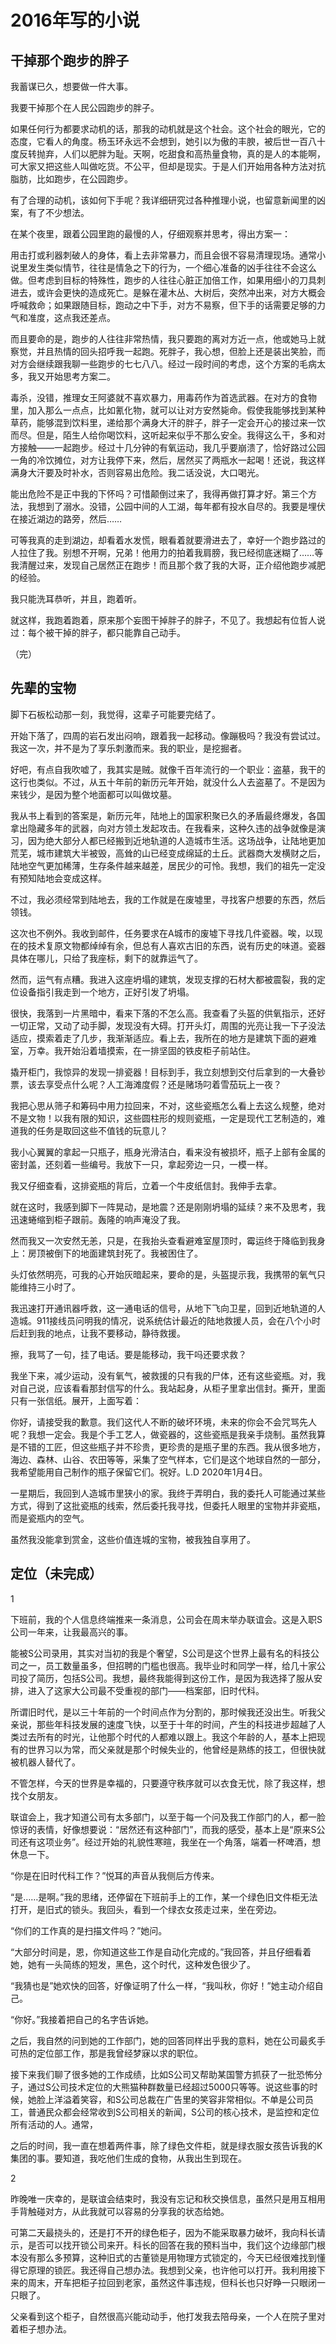 # 2016年写的小说

## 干掉那个跑步的胖子

我蓄谋已久，想要做一件大事。

我要干掉那个在人民公园跑步的胖子。

如果任何行为都要求动机的话，那我的动机就是这个社会。这个社会的眼光，它的态度，它看人的角度。杨玉环永远不会想到，她引以为傲的丰腴，被后世一百八十度反转抛弃，人们以肥胖为耻。天啊，吃甜食和高热量食物，真的是人的本能啊，可大家又把这些人叫做吃货。不公平，但却是现实。于是人们开始用各种方法对抗脂肪，比如跑步，在公园跑步。

有了合理的动机，该如何下手呢？我详细研究过各种推理小说，也留意新闻里的凶案，有了不少想法。

在某个夜里，跟着公园里跑的最慢的人，仔细观察并思考，得出方案一：

用击打或利器刺破人的身体，看上去非常暴力，而且会很不容易清理现场。通常小说里发生类似情节，往往是情急之下的行为，一个细心准备的凶手往往不会这么做。但考虑到目标的特殊性，跑步的人往往心脏正加倍工作，如果用细小的刀具刺进去，或许会更快的造成死亡。是躲在灌木丛、大树后，突然冲出来，对方大概会呼喊救命；如果跟随目标，跑动之中下手，对方不易察，但下手的话需要足够的力气和准度，这点我还差点。

而且要命的是，跑步的人往往非常热情，我只要跑的离对方近一点，他或她马上就察觉，并且热情的回头招呼我一起跑。死胖子，我心想，但脸上还是装出笑脸，而对方会继续跟我聊一些跑步的七七八八。经过一段时间的考虑，这个方案的毛病太多，我又开始思考方案二。

毒杀，没错，推理女王阿婆就不喜欢暴力，用毒药作为首选武器。在对方的食物里，加入那么一点点，比如氰化物，就可以让对方安然毙命。假使我能够找到某种草药，能够混到饮料里，递给那个满身大汗的胖子，胖子一定会开心的接过来一饮而尽。但是，陌生人给你喝饮料，这听起来似乎不那么安全。我得这么干，多和对方接触——一起跑步。经过十几分钟的有氧运动，我几乎要崩溃了，恰好路过公园一角的冷饮摊位，对方让我停下来，然后，居然买了两瓶水一起喝！还说，我这样满身大汗要及时补水，否则容易出危险。我二话没说，大口喝光。

能出危险不是正中我的下怀吗？可惜颠倒过来了，我得再做打算才好。第三个方法，我想到了溺水。没错，公园中间的人工湖，每年都有投水自尽的。我要是埋伏在接近湖边的路旁，然后……

可等我真的走到湖边，却看着水发慌，眼看着就要滑进去了，幸好一个跑步路过的人拉住了我。别想不开啊，兄弟！他用力的拍着我肩膀，我已经彻底迷糊了……等我清醒过来，发现自己居然正在跑步！而且那个救了我的大哥，正介绍他跑步减肥的经验。

我只能洗耳恭听，并且，跑着听。

就这样，我跑着跑着，原来那个妄图干掉胖子的胖子，不见了。我想起有位哲人说过：每个被干掉的胖子，都只能靠自己动手。

（完）

## 先辈的宝物

脚下石板松动那一刻，我觉得，这辈子可能要完结了。

开始下落了，四周的岩石发出闷响，跟着我一起移动。像蹦极吗？我没有尝试过。我这一次，并不是为了享乐刺激而来。我的职业，是挖掘者。

好吧，有点自我吹嘘了，我其实是贼。就像千百年流行的一个职业：盗墓，我干的这行也类似。不过，从五十年前的新历元年开始，就没什么人去盗墓了。不是因为来钱少，是因为整个地面都可以叫做坟墓。

我从书上看到的答案是，新历元年，陆地上的国家积聚已久的矛盾最终爆发，各国拿出隐藏多年的武器，向对方领土发起攻击。在我看来，这种久违的战争就像是演习，因为绝大部分人都已经搬到近地轨道的人造城市生活。这场战争，让陆地更加荒芜，城市建筑大半被毁，高耸的山已经变成绵延的土丘。武器商大发横财之后，陆地空气更加稀薄，生存条件越来越差，居民少的可怜。我想，我们的祖先一定没有预知陆地会变成这样。

不过，我必须经常到陆地去，我的工作就是在废墟里，寻找客户想要的东西，然后领钱。

这次也不例外。我收到邮件，任务要求在A城市的废墟下寻找几件瓷器。唉，以现在的技术复原文物都绰绰有余，但总有人喜欢古旧的东西，说有历史的味道。瓷器具体在哪儿，只给了我座标，剩下的就靠运气了。

然而，运气有点糟。我进入这座坍塌的建筑，发现支撑的石材大都被震裂，我的定位设备指引我走到一个地方，正好引发了坍塌。

很快，我落到一片黑暗中，看来下落的不怎么高。我查看了头盔的供氧指示，还好一切正常，又动了动手脚，发现没有大碍。打开头灯，周围的光亮让我一下子没法适应，摸索着走了几步，我渐渐适应。看上去，我所在的地方是建筑下面的避难室，万幸。我开始沿着墙摸索，在一排坚固的铁皮柜子前站住。

撬开柜门，我惊异的发现一排瓷器！目标到手，我立刻想到交付后拿到的一大叠钞票，该去享受点什么呢？人工海滩度假？还是赌场叼着雪茄玩上一夜？

我把心思从筛子和筹码中用力拉回来，不对，这些瓷瓶怎么看上去这么规整，绝对不是文物！以我有限的知识，这些圆柱形的规则瓷瓶，一定是现代工艺制造的，难道我的任务是取回这些不值钱的玩意儿？

我小心翼翼的拿起一只瓶子，瓶身光滑洁白，看来没有被损坏，瓶子上部有金属的密封盖，还刻着一些编号。我放下一只，拿起旁边一只，一模一样。

我又仔细查看，这排瓷瓶的背后，立着一个牛皮纸信封。我伸手去拿。

就在这时，我感到脚下一阵晃动，是地震？还是刚刚坍塌的延续？来不及思考，我迅速蜷缩到柜子跟前。轰隆的响声淹没了我。

然而我又一次安然无恙，只是，在我抬头查看避难室屋顶时，霉运终于降临到我身上：房顶被倒下的地面建筑封死了。我被困住了。

头灯依然明亮，可我的心开始灰暗起来，要命的是，头盔提示我，我携带的氧气只能维持三小时了。

我迅速打开通讯器呼救，这一通电话的信号，从地下飞向卫星，回到近地轨道的人造城。911接线员问明我的情况，说系统估计最近的陆地救援人员，会在八个小时后赶到我的地点，让我不要移动，静待救援。

擦，我骂了一句，挂了电话。要是能移动，我干吗还要求救？

我坐下来，减少运动，没有氧气，被救援的只有我的尸体，还有这些瓷瓶。对，我对自己说，应该看看那封信写的什么。我站起身，从柜子里拿出信封。撕开，里面只有一张信纸。展开，上面写着：

你好，请接受我的歉意。我们这代人不断的破坏环境，未来的你会不会咒骂先人呢？我想一定会。我是个手工艺人，做瓷器的，这些瓷瓶是我亲手烧制。虽然我算是不错的工匠，但这些瓶子并不珍贵，更珍贵的是瓶子里的东西。我从很多地方，海边、森林、山谷、农田等等，采集了空气样本，它们是这个地球自然的一部分，我希望能用自己制作的瓶子保留它们。祝好。L.D 2020年1月4日。

一星期后，我回到人造城市里狭小的家。我终于弄明白，我的委托人可能通过某些方式，得到了这批瓷瓶的线索，然后委托我寻找，但委托人眼里的宝物并非瓷瓶，而是瓷瓶内的空气。

虽然我没能拿到赏金，这些价值连城的宝物，被我独自享用了。


## 定位（未完成）

1

下班前，我的个人信息终端推来一条消息，公司会在周末举办联谊会。这是入职S公司一年来，让我最高兴的事。

能被S公司录用，其实对当初的我是个奢望，S公司是这个世界上最有名的科技公司之一，员工数量虽多，但招聘的门槛也很高。我毕业时和同学一样，给几十家公司投了简历，包括S公司。我想，最终我能得到这份工作，是因为我选择了服从安排，进入了这家大公司最不受重视的部门——档案部，旧时代科。

所谓旧时代，是以三十年前的一个时间点作为分割的，那时候我还没出生。听我父亲说，那些年科技发展的速度飞快，以至于十年的时间，产生的科技进步超越了人类过去所有的时光，让他那个时代的人都难以跟上。我这个年龄的人，基本上把现有的世界习以为常，而父亲就是那个时候失业的，他曾经是熟练的技工，但很快就被机器人替代了。

不管怎样，今天的世界是幸福的，只要遵守秩序就可以衣食无忧，除了我这样，想找个女朋友。

联谊会上，我才知道公司有太多部门，以至于每一个问及我工作部门的人，都一脸惊讶的表情，好像想要说：“居然还有这种部门”，而我的感受，基本上是“原来S公司还有这项业务”。经过开始的礼貌性寒暄，我坐在一个角落，端着一杯啤酒，想休息一下。

“你是在旧时代科工作？”悦耳的声音从我侧后方传来。

“是……是啊。”我的思绪，还停留在下班前手上的工作，某一个绿色旧文件柜无法打开，是旧式的锁头。我回头，看到一个绿衣女孩走过来，坐在旁边。

“你们的工作真的是扫描文件吗？”她问。

“大部分时间是，恩，你知道这些工作是自动化完成的。”我回答，并且仔细看着她，她有一头简练的短发，黑色，这个时代，这种发色很少了。

“我猜也是”她欢快的回答，好像证明了什么一样，“我叫秋，你好！”她主动介绍自己。

“你好。”我接着把自己的名字告诉她。

之后，我自然的问到她的工作部门，她的回答同样出乎我的意料，她在公司最炙手可热的定位部工作，那是我曾经梦寐以求的职位。

接下来我们聊了很多她的工作成绩，比如S公司又帮助某国警方抓获了一批恐怖分子，通过S公司技术定位的大熊猫种群数量已经超过5000只等等。说这些事的时候，她脸上洋溢着笑容，和S公司总裁在广告里的笑容非常相似。不单是公司员工，普通民众都会经常收到S公司相关的新闻，S公司的核心技术，是监控和定位所有活动的人。通常，

之后的时间，我一直在想着两件事，除了绿色文件柜，就是绿衣服女孩告诉我的K集团的事。要知道，我吃他们生成的食物，从我出生到现在。

2

昨晚唯一庆幸的，是联谊会结束时，我没有忘记和秋交换信息，虽然只是用互相用手背触碰对方，从此我就可以容易的分享我的状态给她。

可第二天最挠头的，还是打不开的绿色柜子，因为不能采取暴力破坏，我向科长请示，是否可以找开锁公司来开。科长的回答在我的预料当中，我们这个边缘部门根本没有那么多预算，这种旧式的古董锁是用物理方式锁定的，今天已经很难找到懂得它原理的锁匠。我还得自己想办法。我想到父亲，也许他可以打开。我利用接下来的周末，开车把柜子拉回到老家，虽然这件事违规，但科长也只好睁一只眼闭一只眼了。

父亲看到这个柜子，自然很高兴能动动手，他打发我去陪母亲，一个人在院子里对着柜子想办法。
